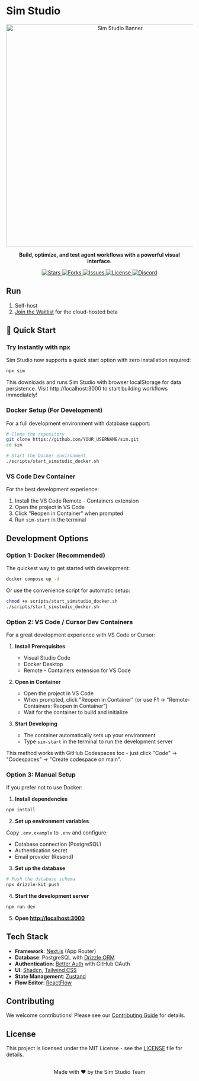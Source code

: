 # Sim Studio

<div align="center">
  <img src="https://imgur.com/a/QnSEYrN" alt="Sim Studio Banner" width="600px" />
  <p><b>Build, optimize, and test agent workflows with a powerful visual interface.</b></p>
  <p>
    <a href="https://github.com/simstudioai/sim/stargazers">
      <img src="https://img.shields.io/github/stars/simstudioai/sim?style=flat-square" alt="Stars" />
    </a>
    <a href="https://github.com/simstudioai/sim/network/members">
      <img src="https://img.shields.io/github/forks/simstudioai/sim?style=flat-square" alt="Forks" />
    </a>
    <a href="https://github.com/simstudioai/sim/issues">
      <img src="https://img.shields.io/github/issues/simstudioai/sim?style=flat-square" alt="Issues" />
    </a>
    <a href="https://github.com/simstudioai/sim/blob/main/LICENSE">
      <img src="https://img.shields.io/github/license/simstudioai/sim?style=flat-square" alt="License" />
    </a>
    <a href="https://discord.gg/rTHJynCD">
      <img src="https://img.shields.io/discord/1234567890?style=flat-square&label=Discord" alt="Discord" />
    </a>
  </p>
</div>

## Run

1. Self-host
2. [Join the Waitlist](https://simstudio.ai) for the cloud-hosted beta

## 🚀 Quick Start

### Try Instantly with npx

Sim Studio now supports a quick start option with zero installation required:

```bash
npx sim
```

This downloads and runs Sim Studio with browser localStorage for data persistence. Visit http://localhost:3000 to start building workflows immediately!

### Docker Setup (For Development)

For a full development environment with database support:

```bash
# Clone the repository
git clone https://github.com/YOUR_USERNAME/sim.git
cd sim

# Start the Docker environment
./scripts/start_simstudio_docker.sh
```

### VS Code Dev Container

For the best development experience:

1. Install the VS Code Remote - Containers extension
2. Open the project in VS Code
3. Click "Reopen in Container" when prompted
4. Run `sim-start` in the terminal

## Development Options

### Option 1: Docker (Recommended)

The quickest way to get started with development:

```bash
docker compose up -d
```

Or use the convenience script for automatic setup:

```bash
chmod +x scripts/start_simstudio_docker.sh
./scripts/start_simstudio_docker.sh
```

### Option 2: VS Code / Cursor Dev Containers

For a great development experience with VS Code or Cursor:

1. **Install Prerequisites**

   - Visual Studio Code
   - Docker Desktop
   - Remote - Containers extension for VS Code

2. **Open in Container**

   - Open the project in VS Code
   - When prompted, click "Reopen in Container" (or use F1 → "Remote-Containers: Reopen in Container")
   - Wait for the container to build and initialize

3. **Start Developing**
   - The container automatically sets up your environment
   - Type `sim-start` in the terminal to run the development server

This method works with GitHub Codespaces too - just click "Code" → "Codespaces" → "Create codespace on main".

### Option 3: Manual Setup

If you prefer not to use Docker:

1. **Install dependencies**

```bash
npm install
```

2. **Set up environment variables**

Copy `.env.example` to `.env` and configure:

- Database connection (PostgreSQL)
- Authentication secret
- Email provider (Resend)

3. **Set up the database**

```bash
# Push the database schema
npx drizzle-kit push
```

4. **Start the development server**

```bash
npm run dev
```

5. **Open [http://localhost:3000](http://localhost:3000)**

## Tech Stack

- **Framework**: [Next.js](https://nextjs.org/) (App Router)
- **Database**: PostgreSQL with [Drizzle ORM](https://orm.drizzle.team)
- **Authentication**: [Better Auth](https://better-auth.com) with GitHub OAuth
- **UI**: [Shadcn](https://ui.shadcn.com/), [Tailwind CSS](https://tailwindcss.com)
- **State Management**: [Zustand](https://zustand-demo.pmnd.rs/)
- **Flow Editor**: [ReactFlow](https://reactflow.dev/)

## Contributing

We welcome contributions! Please see our [Contributing Guide](CONTRIBUTING.md) for details.

## License

This project is licensed under the MIT License - see the [LICENSE](LICENSE) file for details.

##

<p align="center">Made with ❤️ by the Sim Studio Team</p>
